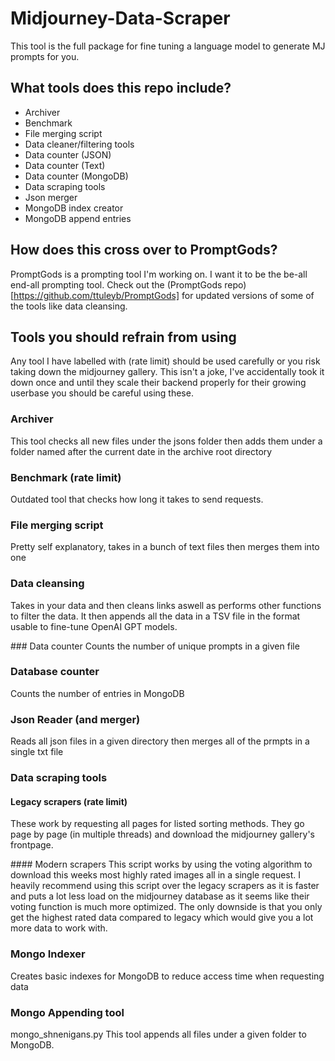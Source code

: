# Midjourney-Data-Scraper
This tool is the full package for fine tuning a language model to generate MJ prompts for you.

## What tools does this repo include?

- Archiver
- Benchmark
- File merging script
- Data cleaner/filtering tools
- Data counter (JSON)
- Data counter (Text)
- Data counter (MongoDB)
- Data scraping tools
- Json merger
- MongoDB index creator
- MongoDB append entries

## How does this cross over to PromptGods?
PromptGods is a prompting tool I'm working on. I want it to be the be-all end-all prompting tool.
Check out the (PromptGods repo) [https://github.com/ttuleyb/PromptGods] for updated versions of some of the tools like data cleansing.

## Tools you should refrain from using
Any tool I have labelled with (rate limit) should be used carefully or you risk taking down the midjourney gallery. This isn't a joke, I've accidentally took it down once and until they scale their backend properly for their growing userbase you should be careful using these.

### Archiver
This tool checks all new files under the jsons folder then adds them under a folder named after the current date in the archive root directory

### Benchmark (rate limit)
Outdated tool that checks how long it takes to send requests.

### File merging script
Pretty self explanatory, takes in a bunch of text files then merges them into one

### Data cleansing
Takes in your data and then cleans links aswell as performs other functions to filter the data. It then appends all the data in a TSV file in the format usable to fine-tune OpenAI GPT models.

### Data counter
Counts the number of unique prompts in a given file

### Database counter
Counts the number of entries in MongoDB

### Json Reader (and merger)
Reads all json files in a given directory then merges all of the prmpts in a single txt file

### Data scraping tools

#### Legacy scrapers (rate limit)
These work by requesting all pages for listed sorting methods. They go page by page (in multiple threads) and download the midjourney gallery's frontpage.

#### Modern scrapers
This script works by using the voting algorithm to download this weeks most highly rated images all in a single request.
I heavily recommend using this script over the legacy scrapers as it is faster and puts a lot less load on the midjourney database as it seems like their voting function is much more optimized.
The only downside is that you only get the highest rated data compared to legacy which would give you a lot more data to work with.

### Mongo Indexer
Creates basic indexes for MongoDB to reduce access time when requesting data

### Mongo Appending tool
mongo_shnenigans.py
This tool appends all files under a given folder to MongoDB.
